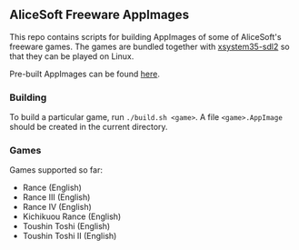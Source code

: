 ## AliceSoft Freeware AppImages

This repo contains scripts for building AppImages of some of AliceSoft's
freeware games. The games are bundled together with
[xsystem35-sdl2](https://github.com/kichikuou/xsystem35-sdl2) so that they can
be played on Linux.

Pre-built AppImages can be found [here](http://haniwa.website/games).

### Building

To build a particular game, run `./build.sh <game>`. A file `<game>.AppImage`
should be created in the current directory.

### Games

Games supported so far:

* Rance (English)
* Rance III (English)
* Rance IV (English)
* Kichikuou Rance (English)
* Toushin Toshi (English)
* Toushin Toshi II (English)
